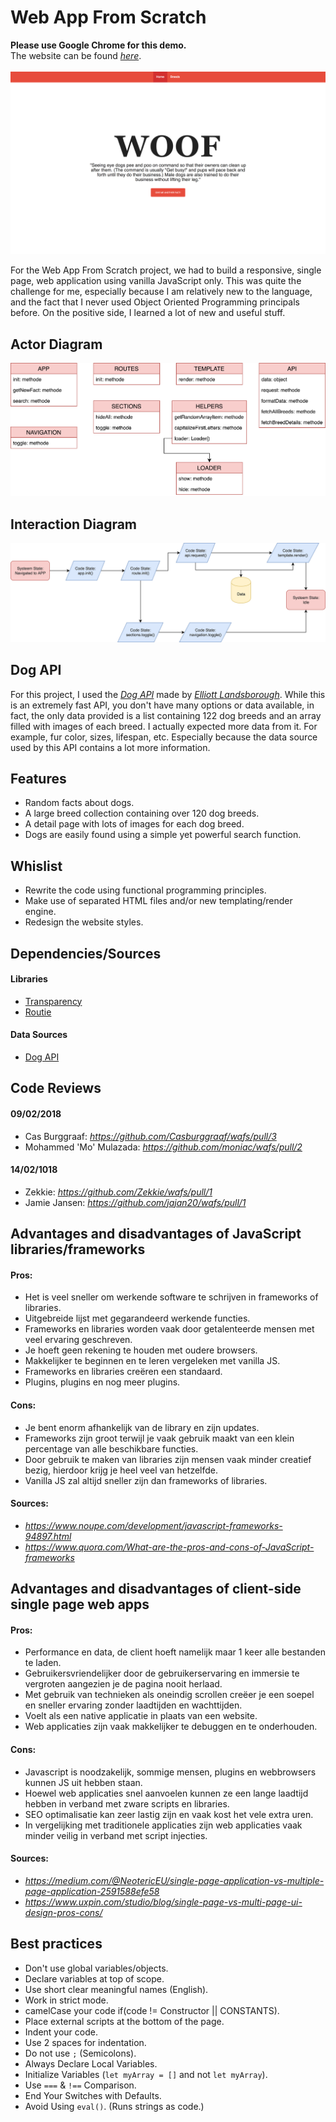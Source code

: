 # Web App From Scratch
**Please use Google Chrome for this demo.**</br>
The website can be found [*here*](https://jamerrone.github.io/wafs/app/).</br></br>
![Demo Screenshot.](./app/static/images/demo.png "Demo Screenshot.")

For the Web App From Scratch project, we had to build a responsive, single page, web application using vanilla JavaScript only. This was quite the challenge for me, especially because I am relatively new to the language, and the fact that I never used Object Oriented Programming principals before. On the positive side, I learned a lot of new and useful stuff.

## Actor Diagram
![Actor Diagram.](./actor-diagram.png "Actor Diagram.")

## Interaction Diagram
![Interaction Diagram.](./interaction-diagram.png "Interaction Diagram.")

## Dog API
For this project, I used the [*Dog API*](https://dog.ceo/dog-api/) made by [*Elliott Landsborough*](https://github.com/ElliottLandsborough). While this is an extremely fast API, you don't have many options or data available, in fact, the only data provided is a list containing 122 dog breeds and an array filled with images of each breed. I actually expected more data from it. For example, fur color, sizes, lifespan, etc. Especially because the data source used by this API contains a lot more information.

## Features
- Random facts about dogs.
- A large breed collection containing over 120 dog breeds.
- A detail page with lots of images for each dog breed.
- Dogs are easily found using a simple yet powerful search function.

## Whislist
 - Rewrite the code using functional programming principles.
 - Make use of separated HTML files and/or new templating/render engine.
 - Redesign the website styles.

## Dependencies/Sources
#### Libraries
- [Transparency](https://github.com/leonidas/transparency)
- [Routie](https://github.com/jgallen23/routie)
#### Data Sources
- [Dog API](https://dog.ceo/dog-api/)

## Code Reviews
#### 09/02/2018
- Cas Burggraaf: *https://github.com/Casburggraaf/wafs/pull/3*
- Mohammed 'Mo' Mulazada: *https://github.com/moniac/wafs/pull/2*

#### 14/02/1018

- Zekkie: *https://github.com/Zekkie/wafs/pull/1*
- Jamie Jansen: *https://github.com/jajan20/wafs/pull/1*

## Advantages and disadvantages of JavaScript libraries/frameworks
#### Pros:
- Het is veel sneller om werkende software te schrijven in frameworks of libraries.
- Uitgebreide lijst met gegarandeerd werkende functies.
- Frameworks en libraries worden vaak door getalenteerde mensen met veel ervaring geschreven.
- Je hoeft geen rekening te houden met oudere browsers.
- Makkelijker te beginnen en te leren vergeleken met vanilla JS.
- Frameworks en libraries creëren een standaard.
- Plugins, plugins en nog meer plugins.
#### Cons:
- Je bent enorm afhankelijk van de library en zijn updates.
- Frameworks zijn groot terwijl je vaak gebruik maakt van een klein percentage van alle beschikbare functies.
- Door gebruik te maken van libraries zijn mensen vaak minder creatief bezig, hierdoor krijg je heel veel van hetzelfde.
- Vanilla JS zal altijd sneller zijn dan frameworks of libraries.

#### Sources:
- *https://www.noupe.com/development/javascript-frameworks-94897.html*
- *https://www.quora.com/What-are-the-pros-and-cons-of-JavaScript-frameworks*

## Advantages and disadvantages of client-side single page web apps
#### Pros:
- Performance en data, de client hoeft namelijk maar 1 keer alle bestanden te laden.
- Gebruikersvriendelijker door de gebruikerservaring en immersie te vergroten aangezien je de pagina nooit herlaad.
- Met gebruik van technieken als oneindig scrollen creëer je een soepel en sneller ervaring zonder laadtijden en wachttijden.
- Voelt als een native applicatie in plaats van een website.
- Web applicaties zijn vaak makkelijker te debuggen en te onderhouden.
#### Cons:
- Javascript is noodzakelijk, sommige mensen, plugins en webbrowsers kunnen JS uit hebben staan.
- Hoewel web applicaties snel aanvoelen kunnen ze een lange laadtijd hebben in verband met zware scripts en libraries.
- SEO optimalisatie kan zeer lastig zijn en vaak kost het vele extra uren.
- In vergelijking met traditionele applicaties zijn web applicaties vaak minder veilig in verband met script injecties.
#### Sources:
- *https://medium.com/@NeotericEU/single-page-application-vs-multiple-page-application-2591588efe58*
- *https://www.uxpin.com/studio/blog/single-page-vs-multi-page-ui-design-pros-cons/*

## Best practices
- Don't use global variables/objects.
- Declare variables at top of scope.
- Use short clear meaningful names (English).
- Work in strict mode.
- camelCase your code if(code != Constructor || CONSTANTS).
- Place external scripts at the bottom of the page.
- Indent your code.
- Use 2 spaces for indentation.
- Do not use `;` (Semicolons).
- Always Declare Local Variables.
- Initialize Variables (`let myArray = []` and not `let myArray`).
- Use `===` & `!==` Comparison.
- End Your Switches with Defaults.
- Avoid Using `eval()`. (Runs strings as code.)